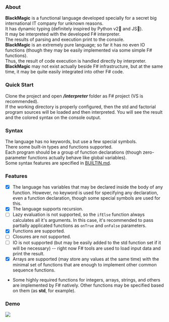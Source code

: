 ### About
**BlackMagic** is a functional language developed specially for a secret big international IT company for unknown reasons.  
It has dynamic typing (definitely inspired by Python v2💙 and JS💜).  
It may be interpreted with the developed F# interpreter.  
The results of parsing and execution print to the console.  
**BlackMagic** is an extremely pure language; so far it has no even IO functions (though they may be easily implemented via some simple F# functions).  
Thus, the result of code execution is handled directly by interpreter.  
 **BlackMagic** may not exist actually beside F# infrastructure, but at the same time, it may be quite easily integrated into other F# code.  
 ### Quick Start
 Clone the project and open ***/interpreter*** folder as F# project (VS is recommended).  
 If the working directory is properly configured, then the std and factorial program sources will be loaded and then interpreted. You will see the result and the colored syntax on the console output.  
 ### Syntax
 The language has no keywords, but use a few special symbols.  
 There some built-in types and functions supported.  
 Each program should be a group of function declarations (though zero-parameter functions actually behave like global variables).  
 Some syntax features are specified in [BUILTIN.md](https://github.com/MAILabs-Edu-2023/fp-compiler-lab-axhse/blob/main/docs/BUILTIN.md).  
 ### Features
- [x] The language has variables that may be declared inside the body of any function. However, no keyword is used for specifying any declaration, even a function declaration, though some special symbols are used for this.
- [x] The language supports recursion.
- [ ] Lazy evaluation is not supported, so the `ifElse` function always calculates all it's arguments. In this case, it's recommended to pass partially applicated functions as `onTrue` and `onFalse` parameters.
- [x] Functions are supported.
- [ ] Closures are not supported.
- [ ] IO is not supported (but may be easily added to the std function set if it will be necessary) -- right now F# tools are used to load input data and print the result.
- [x] Arrays are supported (may store any values at the same time) with the minimal set of functions that are enough to implement other common sequence functions.
- Some highly required functions for integers, arrays, strings, and others are implemented by F# natively. Other functions may be specified based on them (as **std**, for example).

### Demo

![](https://github.com/MAILabs-Edu-2023/fp-compiler-lab-axhse/blob/main/docs/success.png)
